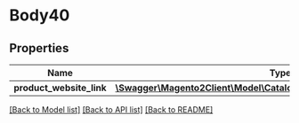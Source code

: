 # Body40

## Properties
Name | Type | Description | Notes
------------ | ------------- | ------------- | -------------
**product_website_link** | [**\Swagger\Magento2Client\Model\CatalogDataProductWebsiteLinkInterface**](CatalogDataProductWebsiteLinkInterface.md) |  | 

[[Back to Model list]](../README.md#documentation-for-models) [[Back to API list]](../README.md#documentation-for-api-endpoints) [[Back to README]](../README.md)


